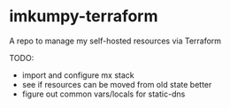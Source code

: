 # imkumpy-terraform

A repo to manage my self-hosted resources via Terraform

TODO:

- import and configure mx stack
- see if resources can be moved from old state better
- figure out common vars/locals for static-dns
